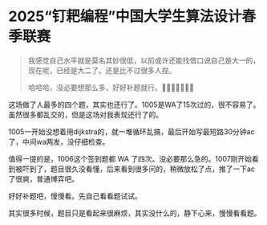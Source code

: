 # 2025“钉耙编程”中国大学生算法设计春季联赛

> 我感觉自己水平就是莫名其妙很低，以前或许还能找借口说自己是大一的，现在呢，已经是大二了。还是比不过很多人捏。
>
> 哈哈哈，没必要想那么多，好好补题就行。🙌🙌😭😭😭🙌🙌

这场做了人最多的四个题，其实也还行了。1005是WA了15次过的，很不容易了。虽然很多都乱交的，但是这场对我表现还行了的。

1005一开始没想着用dijkstra的，就一堆循环乱搞，最后开始写最短路30分钟ac了，中间wa两发，没仔细检查。

值得一提的是，1006这个签到题都 WA 了四次。没必要那么急的。1007刚开始看到被吓到了，题目很久没看懂，后来看到很多问的，稍微放松了点，推了一下ac了很爽，普通博弈吧。

好好补题吧，慢慢看。先自己看看题试试。

其实很多时候，题目只是看起来很麻烦，其实没什么的，静下心来，慢慢看看题。